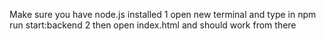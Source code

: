 Make sure you have node.js installed
1 open new terminal and type in npm run start:backend
2 then open index.html and should work from there